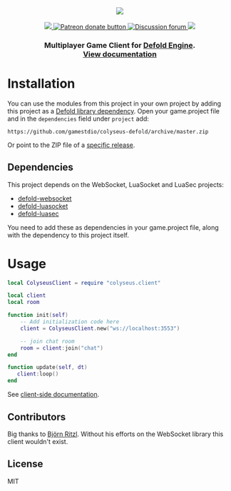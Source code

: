 <div align="center">
  <a href="https://github.com/gamestdio/colyseus">
    <img src="https://github.com/gamestdio/colyseus/blob/master/media/header.png?raw=true" />
  </a>
  <br>
  <br>
  <a href="https://npmjs.com/package/colyseus">
    <img src="https://img.shields.io/npm/dm/colyseus.svg">
  </a>
  <a href="https://patreon.com/endel" title="Donate to this project using Patreon">
    <img src="https://img.shields.io/badge/patreon-donate-yellow.svg" alt="Patreon donate button" />
  </a>
  <a href="http://discuss.colyseus.io" title="Discuss on Forum">
    <img src="https://img.shields.io/badge/discuss-on%20forum-brightgreen.svg?style=flat&colorB=b400ff" alt="Discussion forum" />
  </a>
  <a href="https://gitter.im/gamestdio/colyseus">
    <img src="https://badges.gitter.im/gamestdio/colyseus.svg">
  </a>
  <h3>
     Multiplayer Game Client for <a href="https://www.defold.com/">Defold Engine</a>. <br/><a href="http://colyseus.io/docs/">View documentation</a>
  <h3>
</div>

# Installation
You can use the modules from this project in your own project by adding this project as a [Defold library dependency](http://www.defold.com/manuals/libraries/). Open your game.project file and in the `dependencies` field under `project` add:

	https://github.com/gamestdio/colyseus-defold/archive/master.zip

Or point to the ZIP file of a [specific release](https://github.com/gamestdio/colyseus-defold/releases).

## Dependencies

This project depends on the WebSocket, LuaSocket and LuaSec projects:

* [defold-websocket](https://github.com/britzl/defold-websocket/archive/master.zip)
* [defold-luasocket](https://github.com/britzl/defold-luasocket/archive/0.11.zip)
* [defold-luasec](https://github.com/subsoap/defold-luasec/archive/master.zip)

You need to add these as dependencies in your game.project file, along with the dependency to this project itself.

# Usage

```lua
local ColyseusClient = require "colyseus.client"

local client
local room

function init(self)
    -- Add initialization code here
    client = ColyseusClient.new("ws://localhost:3553")

    -- join chat room
    room = client:join("chat")
end

function update(self, dt)
   client:loop()
end
```

See [client-side documentation](http://colyseus.io/docs/client-overview/).

## Contributors

Big thanks to [Björn Ritzl](https://github.com/britzl). Without his efforts on
the WebSocket library this client wouldn't exist.

## License

MIT
